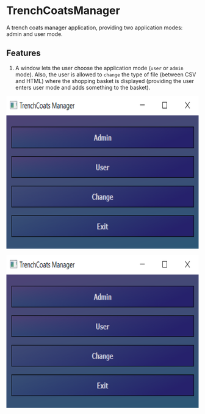 # TrenchCoatsManager
 A trench coats manager application, providing two application modes: admin and user mode.
 
 
 ## Features
 1. A window lets the user choose the application mode (```user``` or ```admin``` mode). Also, the user is allowed to ```change``` the type of file (between CSV and HTML) where the shopping basket is displayed (providing the user enters user mode and adds something to the basket).
 
 <p align="left"> <img src="https://github.com/EmanuelPutura/TrenchCoatsManager/blob/main/img/choose_mode.png" height="400"/> </p>
 <p align="right"> <img src="https://github.com/EmanuelPutura/TrenchCoatsManager/blob/main/img/choose_mode.png" height="400"/> </p>
 
 
